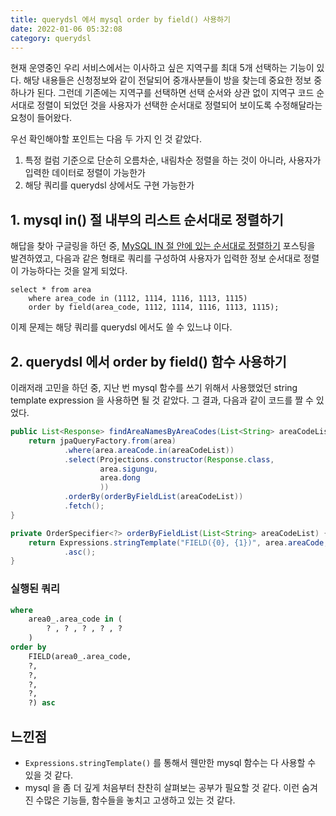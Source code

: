 ```yaml
---
title: querydsl 에서 mysql order by field() 사용하기
date: 2022-01-06 05:32:08
category: querydsl
---
```


현재 운영중인 우리 서비스에서는 이사하고 싶은 지역구를 최대 5개 선택하는 기능이 있다. 해당 내용들은 신청정보와 같이 전달되어 중개사분들이 방을 찾는데 중요한 정보 중 하나가 된다. 그런데 기존에는 지역구를 선택하면 선택 순서와 상관 없이 지역구 코드 순서대로 정렬이 되었던 것을 사용자가 선택한 순서대로 정렬되어 보이도록 수정해달라는 요청이 들어왔다. 

우선 확인해야할 포인트는 다음 두 가지 인 것 같았다. 
1. 특정 컬럼 기준으로 단순히 오름차순, 내림차순 정렬을 하는 것이 아니라, 사용자가 입력한 데이터로 정렬이 가능한가
2. 해당 쿼리를 querydsl 상에서도 구현 가능한가


## 1. mysql in() 절 내부의 리스트 순서대로 정렬하기
해답을 찾아 구글링을 하던 중, [MySQL IN 절 안에 있는 순서대로 정렬하기](https://steady-snail.tistory.com/100) 포스팅을 발견하였고, 다음과 같은 형태로 쿼리를 구성하여 사용자가 입력한 정보 순서대로 정렬이 가능하다는 것을 알게 되었다. 

```
select * from area 
    where area_code in (1112, 1114, 1116, 1113, 1115) 
    order by field(area_code, 1112, 1114, 1116, 1113, 1115);
```

이제 문제는 해당 쿼리를 querydsl 에서도 쓸 수 있느냐 이다. 

## 2. querydsl 에서 order by field() 함수 사용하기

이래저래 고민을 하던 중, 지난 번 mysql 함수를 쓰기 위해서 사용했었던 string template expression 을 사용하면 될 것 같았다. 그 결과, 다음과 같이 코드를 짤 수 있었다. 

```java
public List<Response> findAreaNamesByAreaCodes(List<String> areaCodeList) {
    return jpaQueryFactory.from(area)
            .where(area.areaCode.in(areaCodeList))
            .select(Projections.constructor(Response.class,
                    area.sigungu,
                    area.dong
                    ))
            .orderBy(orderByFieldList(areaCodeList))
            .fetch();
}

private OrderSpecifier<?> orderByFieldList(List<String> areaCodeList) {
    return Expressions.stringTemplate("FIELD({0}, {1})", area.areaCode, areaCodeList)
            .asc();
}
```

### 실행된 쿼리
```sql
where
    area0_.area_code in (
        ? , ? , ? , ? , ?
    )
order by
    FIELD(area0_.area_code,
    ?,
    ?,
    ?,
    ?,
    ?) asc
```

## 느낀점
- `Expressions.stringTemplate()` 를 통해서 웬만한 mysql 함수는 다 사용할 수 있을 것 같다.
- mysql 을 좀 더 깊게 처음부터 찬찬히 살펴보는 공부가 필요할 것 같다. 이런 숨겨진 수많은 기능들, 함수들을 놓치고 고생하고 있는 것 같다. 
